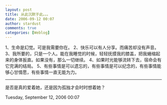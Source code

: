 ```yaml
---
layout: post
title: 从此沉默于此。。。
date: 2006-09-12 00:07
author: stardust
comments: true
categories: [Weblog]
---
```

1、生命是幻觉。可是我需要你在。
2、快乐可以有人分享。而痛苦却没有声音。
3、我所要的，只是一个人。能在我睡觉的时候，轻轻抚摸我的膝盖，把我蜷缩起来的身体扳直。如果没有，那么一切继续。
4、如果时光能够流转下去，宿命会有它完满的结局。
5、有些事情是可以遗忘的，有些事情是可以纪念的，有些事情能够心甘情愿，有些事情一直无能为力。

<hr />

是否是真的爱着她，还是因为孤独才会时时想着她？

Tuesday, September 12, 2006 00:07
